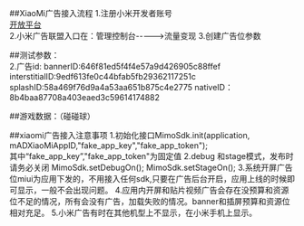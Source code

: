 ##XiaoMi广告接入流程
	1.注册小米开发者账号  
[开放平台](http：//dev.xiaomi.com)  
	2.小米广告联盟入口在：管理控制台----->流量变现
	3.创建广告位参数
	

##测试参数：  
	2.广告id:
		bannerID:646f81ed5f4f4e57a9d426905c88ffef
		interstitialID:9edf613fe0c44bfab5fb29362117251c
		splashID:58a469f76d9a4a53aa651b875c4e2775
		nativeID：8b4baa87708a403eaed3c59614174882

##游戏数据：（碰碰球）	
	


##xiaomi广告接入注意事项
	1.初始化接口MimoSdk.init(application, mADXiaoMiAppID,"fake_app_key","fake_app_token");  
	  其中“fake_app_key”,"fake_app_token"为固定值
	2.debug 和stage模式，发布时请务必关闭
	  MimoSdk.setDebugOn();
	  MimoSdk.setStageOn();
	3.系统开屏广告位miui为应用下发的，不用接入任何sdk,只要在广告后台开启，应用上线的时候即可显示，一般不会出现问题。
	4.应用内开屏和贴片视频广告会存在没预算和资源位不足的情况，所有会没有广告，加载失败的情况。banner和插屏预算和资源位相对充足。
	5.小米广告有时在其他机型上不显示，在小米手机上显示。
